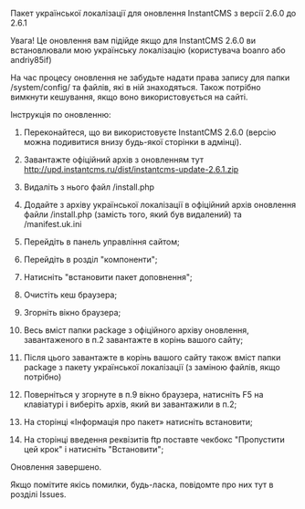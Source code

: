 Пакет української локалізації для оновлення InstantCMS з версії 2.6.0 до 2.6.1

Увага! Це оновлення вам підійде якщо для InstantCMS 2.6.0 ви встановлювали мою українську локалізацію (користувача boanro або andriy85if)

На час процесу оновлення не забудьте надати права запису для папки /system/config/ та файлів, які в ній знаходяться. Також потрібно вимкнути кешування, якщо воно використовується на сайті.

Інструкція по оновленню:

1. Переконайтеся, що ви використовуєте InstantCMS 2.6.0 (версію можна подивитися внизу будь-якої сторінки в адмінці).

2. Завантажте офіційний архів з оновленням тут http://upd.instantcms.ru/dist/instantcms-update-2.6.1.zip

3. Видаліть з нього файл /install.php

4. Додайте з архіву української локалізації в офіційний архів оновлення файли /install.php (замість того, який був видалений) та /manifest.uk.ini

5. Перейдіть в панель управління сайтом;

6. Перейдіть в розділ "компоненти";

7. Натисніть "встановити пакет доповнення";

8. Очистіть кеш браузера;
    
9. Згорніть вікно браузера;

10. Весь вміст папки package з офіційного архіву оновлення, завантаженого в п.2 завантажте в корінь вашого сайту;

11. Після цього завантажте в корінь вашого сайту також вміст папки package з пакету української локалізації (з заміною файлів, якщо потрібно)

12. Поверніться у згорнуте в п.9 вікно браузера, натисніть F5 на клавіатурі і виберіть архів, який ви завантажили в п.2;

13. На сторінці «Інформація про пакет» натисніть встановити;

14. На сторінці введення реквізитів ftp поставте чекбокс "Пропустити цей крок" і натисніть "Встановити";
    
Оновлення завершено.

Якщо помітите якісь помилки, будь-ласка, повідомте про них тут в розділі Issues.

